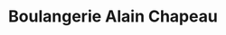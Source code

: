 ---
title: "Boulangerie Alain Chapeau"
url: /bons-en-chablais/boulangerie-alain-chapeau/
shop: Bäckerei
---